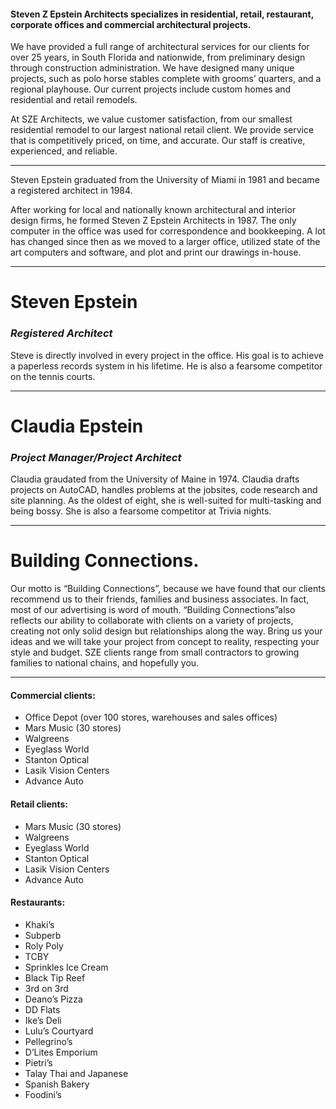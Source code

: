 #### Steven Z Epstein Architects specializes in residential, retail, restaurant, corporate offices and commercial architectural projects. ####

We have provided a full range of architectural services for our clients for over 25 years, in South Florida and nationwide, from preliminary design through construction administration. We have designed many unique projects, such as polo horse stables complete with grooms’ quarters, and a regional playhouse. Our current projects include custom homes and residential and retail remodels.

At SZE Architects, we value customer satisfaction, from our smallest residential remodel to our largest national retail client. We provide service that is competitively priced, on time, and accurate. Our staff is creative, experienced, and reliable.

* * * * * * * * * * * * * * * * * * * * * * * * * * * * * * * * * * * * * * * *

Steven Epstein graduated from the University of Miami in 1981 and became a registered architect in 1984.

After working for local and nationally known architectural and interior design firms, he formed Steven Z Epstein Architects in 1987. The only computer in the office was used for correspondence and bookkeeping. A lot has changed since then as we moved to a larger office, utilized state of the art computers and software, and plot and print our drawings in-house.

* * * * * * * * * * * * * * * * * * * * * * * * * * * * * * * * * * * * * * * *

# Steven Epstein #

### *Registered Architect* ###

Steve is directly involved in every project in the office. His goal is to achieve a paperless records system in his lifetime.  He is also a fearsome competitor on the tennis courts.

* * * * * * * * * * * * * * * * * * * * * * * * * * * * * * * * * * * * * * * *

# Claudia Epstein

### *Project Manager/Project Architect* ###

Claudia graudated from the University of Maine in 1974. Claudia drafts projects on AutoCAD, handles problems at the jobsites, code research and site planning. As the oldest of eight, she is well-suited for multi-tasking and being bossy.  She is also a fearsome competitor at Trivia nights.

* * * * * * * * * * * * * * * * * * * * * * * * * * * * * * * * * * * * * * * *

# Building Connections.

Our motto is “Building Connections”, because we have found that our clients recommend us to their friends, families and business associates.  In fact, most of our advertising is word of mouth.  “Building Connections”also reflects our ability to collaborate with clients on a variety of projects, creating not only solid design but relationships along the way.  Bring us your ideas and we will take your project from concept to reality, respecting your style and budget. SZE clients range from small contractors to growing families to national chains, and hopefully you.

* * * * * * * * * * * * * * * * * * * * * * * * * * * * * * * * * * * * * * * *

#### Commercial clients: ####

- Office Depot (over 100 stores, warehouses and sales offices)
- Mars Music (30 stores)
- Walgreens
- Eyeglass World
- Stanton Optical
- Lasik Vision Centers
- Advance Auto

#### Retail clients: ####

- Mars Music (30 stores)
- Walgreens
- Eyeglass World
- Stanton Optical
- Lasik Vision Centers
- Advance Auto

#### Restaurants: ####

- Khaki’s
- Subperb
- Roly Poly
- TCBY
- Sprinkles Ice Cream
- Black Tip Reef
- 3rd on 3rd
- Deano’s Pizza
- DD Flats
- Ike’s Deli
- Lulu’s Courtyard
- Pellegrino’s
- D’Lites Emporium
- Pietri’s
- Talay Thai and Japanese
- Spanish Bakery
- Foodini’s
